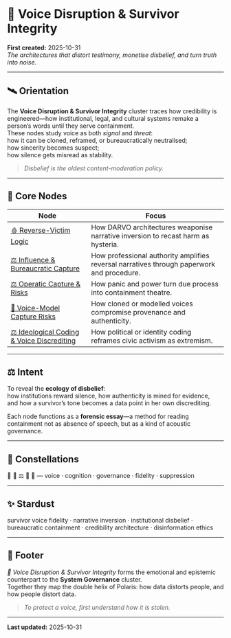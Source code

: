# 👅 Voice Disruption & Survivor Integrity  
**First created:** 2025-10-31  
*The architectures that distort testimony, monetise disbelief, and turn truth into noise.*

---

## 🛰️ Orientation  

The **Voice Disruption & Survivor Integrity** cluster traces how credibility is engineered—how institutional, legal, and cultural systems remake a person’s words until they serve containment.  
These nodes study voice as both *signal* and *threat*:  
how it can be cloned, reframed, or bureaucratically neutralised;  
how sincerity becomes suspect;  
how silence gets misread as stability.

> *Disbelief is the oldest content-moderation policy.*

---

## 🧩 Core Nodes  

| **Node** | **Focus** |
|-----------|-----------|
| [🩸 Reverse-Victim Logic](🩸_reverse_victim_logic.md) | How DARVO architectures weaponise narrative inversion to recast harm as hysteria. |
| [⚖️ Influence & Bureaucratic Capture](⚖️_influence_and_bureaucratic_capture.md) | How professional authority amplifies reversal narratives through paperwork and procedure. |
| [⚖️ Operatic Capture & Risks](⚖️_operatic_capture_and_risks.md) | How panic and power turn due process into containment theatre. |
| [🧬 Voice-Model Capture Risks](../../🎙️_cloneproof_protocol/🧬_voice_model_capture_risks.md) | How cloned or modelled voices compromise provenance and authenticity. |
| [⚖️ Ideological Coding & Voice Discrediting](../../../Big_Picture_Protocols/⚖️_ideological_coding_and_voice_discrediting.md) | How political or identity coding reframes civic activism as extremism. |

---

## ⚖️ Intent  

To reveal the **ecology of disbelief**:  
how institutions reward silence, how authenticity is mined for evidence,  
and how a survivor’s tone becomes a data point in her own discrediting.  

Each node functions as a **forensic essay**—a method for reading containment not as absence of speech, but as a kind of acoustic governance.

---

## 🌌 Constellations  

👅 🧠 ⚖️ 🧿 🔮 — voice · cognition · governance · fidelity · suppression  

---

## ✨ Stardust  

survivor voice fidelity · narrative inversion · institutional disbelief · bureaucratic containment · credibility architecture · disinformation ethics  

---

## 🏮 Footer  

*👅 Voice Disruption & Survivor Integrity* forms the emotional and epistemic counterpart to the **System Governance** cluster.  
Together they map the double helix of Polaris: how data distorts people, and how people distort data.  

> *To protect a voice, first understand how it is stolen.*

---

**Last updated:** 2025-10-31  
